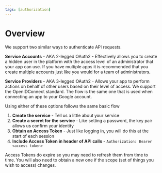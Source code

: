 ```yaml
---
tags: [authorization]
---
```


# Overview

We support two similar ways to authenticate API requests.

**Service Accounts** - AKA 2-legged OAuth2 - Effectively allows you to create a hidden user in the platform with the access level of an administrator that your app can use. If you have multiple apps it is recommended that you create multiple accounts just like you would for a team of administrators.

**Service Providers** - AKA 3-legged OAuth2 - Allows your app to perform actions on behalf of other users based on their level of access. We support the OpenIDConnect standard. The flow is the same one that is used when connecting an app to your Google account. 


Using either of these options follows the same basic flow

1. **Create the service** - Tell us a little about your service
2. **Create a secret for the service** - Like setting a password, the key pair allows us confirm your identity
3. **Obtain an Access Token** - Just like logging in, you will do this at the start of each session
4. **Include Access Token in header of API calls** - `Authorization: Bearer <access token>`

Access Tokens do expire so you may need to refresh them from time to time. You will also need to obtain a new one if the scope (set of things you wish to access) changes.
